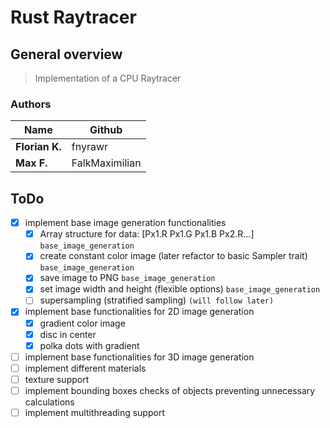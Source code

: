# Rust Raytracer

## General overview
> Implementation of a CPU Raytracer

### Authors
| Name           | Github  |
|----------------|---------|
| **Florian K.** | fnyrawr |
| **Max F.**     | FalkMaximilian    |

## ToDo
- [x] implement base image generation functionalities
  - [x] Array structure for data: [Px1.R Px1.G Px1.B Px2.R...] `base_image_generation`
  - [x] create constant color image (later refactor to basic Sampler trait) `base_image_generation`
  - [x] save image to PNG `base_image_generation`
  - [x] set image width and height (flexible options) `base_image_generation`
  - [ ] supersampling (stratified sampling) `(will follow later)`
- [x] implement base functionalities for 2D image generation
  - [x] gradient color image
  - [x] disc in center
  - [x] polka dots with gradient
- [ ] implement base functionalities for 3D image generation
- [ ] implement different materials
- [ ] texture support
- [ ] implement bounding boxes checks of objects preventing unnecessary calculations
- [ ] implement multithreading support
